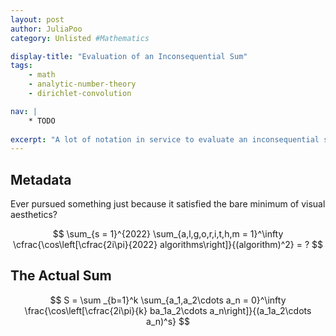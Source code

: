 ```yaml
---
layout: post
author: JuliaPoo
category: Unlisted #Mathematics

display-title: "Evaluation of an Inconsequential Sum"
tags:
    - math
    - analytic-number-theory
    - dirichlet-convolution

nav: |
    * TODO
    
excerpt: "A lot of notation in service to evaluate an inconsequential sum regarding arithmetic functions. This post serves more as a record of work done in [INSERT YEAR]."
---
```


## Metadata

Ever pursued something just because it satisfied the bare minimum of visual aesthetics?

$$
\sum_{s = 1}^{2022} \sum_{a,l,g,o,r,i,t,h,m = 1}^\infty \cfrac{\cos\left[\cfrac{2i\pi}{2022} algorithms\right]}{(algorithm)^2} = ?
$$

## The Actual Sum

$$
S = \sum _{b=1}^k \sum_{a_1,a_2\cdots a_n = 0}^\infty \frac{\cos\left[\cfrac{2i\pi}{k} ba_1a_2\cdots a_n\right]}{(a_1a_2\cdots a_n)^s}
$$

